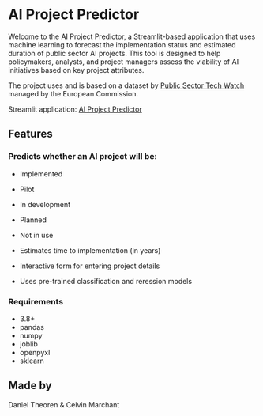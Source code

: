 # AI Project Predictor

Welcome to the AI Project Predictor, a Streamlit-based application that uses machine learning to forecast the implementation status and estimated duration of public sector AI projects. This tool is designed to help policymakers, analysts, and project managers assess the viability of AI initiatives based on key project attributes.

The project uses and is based on a dataset by [Public Sector Tech Watch](https://interoperable-europe.ec.europa.eu/collection/public-sector-tech-watch) managed by the European Commission.

Streamlit application: [AI Project Predictor](ai-eu-project.streamlit.app)

## Features

### Predicts whether an AI project will be:
  - Implemented
  - Pilot
  - In development
  - Planned
  - Not in use

- Estimates time to implementation (in years)
- Interactive form for entering project details
- Uses pre-trained classification and reression models

### Requirements
- 3.8+
- pandas
- numpy
- joblib
- openpyxl
- sklearn

## Made by
Daniel Theoren & Celvin Marchant